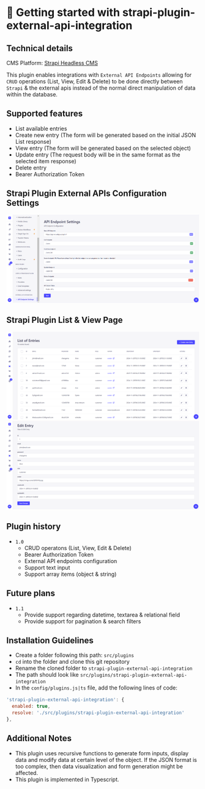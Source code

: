 # 🚀 Getting started with strapi-plugin-external-api-integration

## Technical details

CMS Platform: [Strapi Headless CMS](https://strapi.io/)

This plugin enables integrations with `External API Endpoints` allowing for `CRUD` operations (List, View, Edit & Delete)
to be done directly between `Strapi` & the external apis instead of the normal direct manipulation of data within the database.  

## Supported features
- List available entries 
- Create new entry (The form will be generated based on the initial JSON List response)
- View entry (The form will be generated based on the selected object)
- Update entry (The request body will be in the same format as the selected item response)
- Delete entry 
- Bearer Authorization Token

## Strapi Plugin External APIs Configuration Settings 
![Screen 3](./screenshots/Screen3.png)

## Strapi Plugin List & View Page
![Screen 1](./screenshots/Screen1.png)
![Screen 2](./screenshots/Screen2.png)

## Plugin history

- `1.0`
  - CRUD operatons (List, View, Edit & Delete)
  - Bearer Authorization Token
  - External API endpoints configuration
  - Support text input 
  - Support array items (object & string)

## Future plans 

- `1.1`
  - Provide support regarding datetime, textarea & relational field 
  - Provide support for pagination & search filters 

## Installation Guidelines 
  - Create a folder following this path: `src/plugins`
  - `cd` into the folder and clone this git repository
  - Rename the cloned folder to `strapi-plugin-external-api-integration` 
  - The path should look like `src/plugins/strapi-plugin-external-api-integration`
  - In the `config/plugins.js|ts` file, add the following lines of code: 
  ```javascript
  'strapi-plugin-external-api-integration': {
    enabled: true,
    resolve: './src/plugins/strapi-plugin-external-api-integration'
  },
  ```

## Additional Notes 
 - This plugin uses recursive functions to generate form inputs, display data and modify data at certain level of the object. 
   If the JSON format is too complex, then data visualization and form generation might be affected. 
 - This plugin is implemented in Typescript. 
